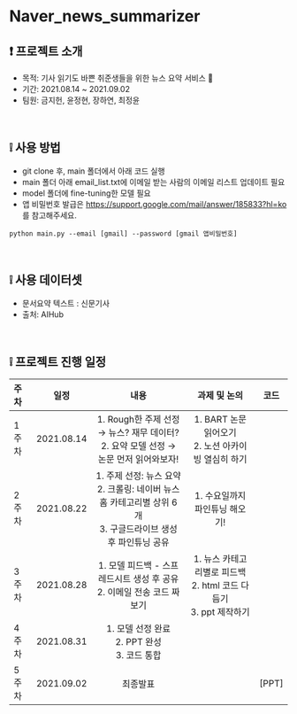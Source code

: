# Naver_news_summarizer

## ❗ 프로젝트 소개
- 목적: 기사 읽기도 바쁜 취준생들을 위한 뉴스 요약 서비스 📰
- 기간: 2021.08.14 ~ 2021.09.02
- 팀원: 금지헌, 윤정현, 장하연, 최정윤 <br>
<br>

## ❕ 사용 방법
- git clone 후, main 폴더에서 아래 코드 실행
- main 폴더 아래 email_list.txt에 이메일 받는 사람의 이메일 리스트 업데이트 필요
- model 폴더에 fine-tuning한 모델 필요
- 앱 비밀번호 발급은 https://support.google.com/mail/answer/185833?hl=ko 를 참고해주세요.
```
python main.py --email [gmail] --password [gmail 앱비밀번호]
```
<br>

## ❕ 사용 데이터셋
- 문서요약 텍스트 : 신문기사 <br>
- 출처: AIHub
<br>

## ❕ 프로젝트 진행 일정  

|   주차   |   일정   |   내용   |   과제 및 논의   |   코드   |
|:----------------------------|:----------------------------:|:--------------------:|:-------------------:|:-----------------:|
|  1주차  | 2021.08.14 | 1. Rough한 주제 선정 → 뉴스? 재무 데이터? <br> 2. 요약 모델 선정 → 논문 먼저 읽어와보자! | 1. BART 논문 읽어오기 <br> 2. 노션 아카이빙 열심히 하기|
|  2주차  | 2021.08.22 | 1. 주제 선정: 뉴스 요약 <br> 2. 크롤링: 네이버 뉴스 홈 카테고리별 상위 6개 <br> 3. 구글드라이브 생성 후 파인튜닝 공유 |1. 수요일까지 파인튜닝 해오기! |
|  3주차  | 2021.08.28 | 1. 모델 피드백 - 스프레드시트 생성 후 공유 <br> 2. 이메일 전송 코드 짜보기 | 1. 뉴스 카테고리별로 피드백 <br> 2. html 코드 다듬기 <br> 3. ppt 제작하기 | | 
|  4주차  | 2021.08.31 | 1. 모델 선정 완료 <br> 2. PPT 완성 <br> 3. 코드 통합 | | |
|  5주차  | 2021.09.02 | 최종발표 | | [PPT] | 

